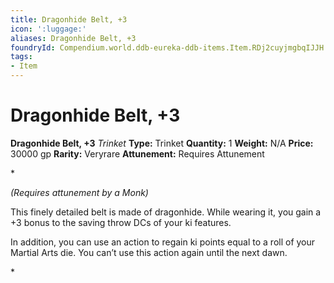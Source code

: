 ```yaml
---
title: Dragonhide Belt, +3
icon: ':luggage:'
aliases: Dragonhide Belt, +3
foundryId: Compendium.world.ddb-eureka-ddb-items.Item.RDj2cuyjmgbqIJJH
tags:
- Item
---
```


# Dragonhide Belt, +3

**Dragonhide Belt, +3**
_Trinket_
**Type:** Trinket
**Quantity:** 1
**Weight:** N/A
**Price:** 30000 gp
**Rarity:** Veryrare
**Attunement:** Requires Attunement

*<div class="item-attunement"><i>(Requires attunement by a Monk)</i><p>This finely detailed belt is made of dragonhide. While wearing it, you gain a +3 bonus to the saving throw DCs of your ki features.

In addition, you can use an action to regain ki points equal to a roll of your Martial Arts die. You can’t use this action again until the next dawn.</p>*